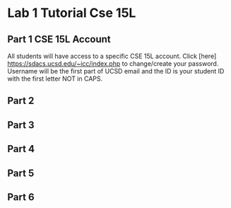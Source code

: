 # Lab 1 Tutorial Cse 15L
## Part 1 CSE 15L Account
All students will have access to a specific CSE 15L account. Click [here] https://sdacs.ucsd.edu/~icc/index.php to change/create your password. Username will be the first part of UCSD email and the ID is your student ID with the first letter NOT in CAPS. 
## Part 2
## Part 3
## Part 4
## Part 5
## Part 6
